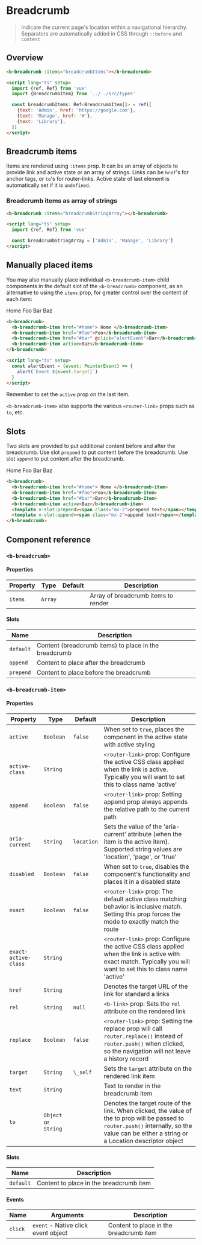 # Breadcrumb

> Indicate the current page's location within a navigational hierarchy. Separators are automatically added in CSS through `::before` and `content`

## Overview

<ClientOnly>
  <b-card>
    <b-breadcrumb :items="breadcrumbItems"></b-breadcrumb>
  </b-card>

</ClientOnly>

```html
<b-breadcrumb :items="breadcrumbItems"></b-breadcrumb>

<script lang="ts" setup>
  import {ref, Ref} from 'vue'
  import {BreadcrumbItem} from '../../src/types'

  const breadcrumbItems: Ref<BreadcrumbItem[]> = ref([
    {text: 'Admin', href: 'https://google.com'},
    {text: 'Manage', href: '#'},
    {text: 'Library'},
  ])
</script>
```

## Breadcrumb items

Items are rendered using `:items` prop. It can be an array of objects to provide link and active
state or an array of strings. Links can be `href`'s for anchor tags, or `to`'s for router-links. Active state of last
element is automatically set if it is `undefined`.

### Breadcrumb items as array of strings

<ClientOnly>
  <b-card>
    <b-breadcrumb :items="breadcrumbStringArray"></b-breadcrumb>
  </b-card>

</ClientOnly>

```html
<b-breadcrumb :items="breadcrumbStringArray"></b-breadcrumb>

<script lang="ts" setup>
  import {ref, Ref} from 'vue'

  const breadcrumbStringArray = ['Admin', 'Manage', 'Library']
</script>
```

## Manually placed items

You may also manually place individual `<b-breadcrumb-item>` child components in the default slot of
the `<b-breadcrumb>` component, as an alternative to using the `items` prop, for greater control
over the content of each item:

<ClientOnly>
  <b-card>
    <b-breadcrumb>
      <b-breadcrumb-item href="#home">
        Home
      </b-breadcrumb-item>
      <b-breadcrumb-item href="#foo">Foo</b-breadcrumb-item>
      <b-breadcrumb-item href="#bar" @click="alertEvent">Bar</b-breadcrumb-item>
      <b-breadcrumb-item active>Baz</b-breadcrumb-item>
    </b-breadcrumb>
  </b-card>

</ClientOnly>

```html
<b-breadcrumb>
  <b-breadcrumb-item href="#home"> Home </b-breadcrumb-item>
  <b-breadcrumb-item href="#foo">Foo</b-breadcrumb-item>
  <b-breadcrumb-item href="#bar" @click="alertEvent">Bar</b-breadcrumb-item>
  <b-breadcrumb-item active>Baz</b-breadcrumb-item>
</b-breadcrumb>

<script lang="ts" setup>
  const alertEvent = (event: PointerEvent) => {
    alert(`Event ${event.target}`)
  }
</script>
```

Remember to set the `active` prop on the last item.

`<b-breadcrumb-item>` also supports the various `<router-link>` props such as `to`, etc.

## Slots

Two slots are provided to put additional content before and after the breadcrumb.
Use slot `prepend` to put content before the breadcrumb. Use slot `append` to put content after the breadcrumb.

<ClientOnly>
  <b-card>
    <b-breadcrumb>
      <b-breadcrumb-item href="#home">
        Home
      </b-breadcrumb-item>
      <b-breadcrumb-item href="#foo">Foo</b-breadcrumb-item>
      <b-breadcrumb-item href="#bar">Bar</b-breadcrumb-item>
      <b-breadcrumb-item active>Baz</b-breadcrumb-item>
      <template v-slot:prepend><span class="mx-2">prepend text</span></template>
      <template v-slot:append><span class="mx-2">append text</span></template>
    </b-breadcrumb>
  </b-card>

</ClientOnly>

```html
<b-breadcrumb>
  <b-breadcrumb-item href="#home"> Home </b-breadcrumb-item>
  <b-breadcrumb-item href="#foo">Foo</b-breadcrumb-item>
  <b-breadcrumb-item href="#bar">Bar</b-breadcrumb-item>
  <b-breadcrumb-item active>Baz</b-breadcrumb-item>
  <template v-slot:prepend><span class="mx-2">prepend text</span></template>
  <template v-slot:append><span class="mx-2">append text</span></template>
</b-breadcrumb>
```

## Component reference

### `<b-breadcrumb>`

#### Properties

| Property | Type    | Default | Description                         |
| -------- | ------- | ------- | ----------------------------------- |
| `items`  | `Array` |         | Array of breadcrumb items to render |

#### Slots

| Name      | Description                                           |
| --------- | ----------------------------------------------------- |
| `default` | Content (breadcrumb items) to place in the breadcrumb |
| `append`  | Content to place after the breadcrumb                 |
| `prepend` | Content to place before the breadcrumb                |

### `<b-breadcrumb-item>`

#### Properties

| Property             | Type                 | Default    | Description                                                                                                                                                                                    |
| -------------------- | -------------------- | ---------- | ---------------------------------------------------------------------------------------------------------------------------------------------------------------------------------------------- |
| `active`             | `Boolean`            | `false`    | When set to `true`, places the component in the active state with active styling                                                                                                               |
| `active-class`       | `String`             |            | `<router-link>` prop: Configure the active CSS class applied when the link is active. Typically you will want to set this to class name 'active'                                               |
| `append`             | `Boolean`            | `false`    | `<router-link>` prop: Setting append prop always appends the relative path to the current path                                                                                                 |
| `aria-current`       | `String`             | `location` | Sets the value of the 'aria-current' attribute (when the item is the active item). Supported string values are 'location', 'page', or 'true'                                                   |
| `disabled`           | `Boolean`            | `false`    | When set to `true`, disables the component's functionality and places it in a disabled state                                                                                                   |
| `exact`              | `Boolean`            | `false`    | `<router-link>` prop: The default active class matching behavior is inclusive match. Setting this prop forces the mode to exactly match the route                                              |
| `exact-active-class` | `String`             |            | `<router-link>` prop: Configure the active CSS class applied when the link is active with exact match. Typically you will want to set this to class name 'active'                              |
| `href`               | `String`             |            | Denotes the target URL of the link for standard a links                                                                                                                                        |
| `rel`                | `String`             | `null`     | `<b-link>` prop: Sets the `rel` attribute on the rendered link                                                                                                                                 |
| `replace`            | `Boolean`            | `false`    | `<router-link>` prop: Setting the replace prop will call `router.replace()` instead of `router.push()` when clicked, so the navigation will not leave a history record                         |
| `target`             | `String`             | `\_self`   | Sets the `target` attribute on the rendered link item                                                                                                                                          |
| `text`               | `String`             |            | Text to render in the breadcrumb item                                                                                                                                                          |
| `to`                 | `Object` or `String` |            | Denotes the target route of the link. When clicked, the value of the to prop will be passed to `router.push()` internally, so the value can be either a string or a Location descriptor object |

#### Slots

| Name      | Description                             |
| --------- | --------------------------------------- |
| `default` | Content to place in the breadcrumb item |

#### Events

| Name    | Arguments                           | Description                             |
| ------- | ----------------------------------- | --------------------------------------- |
| `click` | `event` - Native click event object | Content to place in the breadcrumb item |

<!-- <script lang="ts" setup>
  import {ref, Ref} from 'vue';
  import {BreadcrumbItem} from '../../src/types';

  const breadcrumbItems: Ref<BreadcrumbItem[]> = ref([
    { text: 'Admin', href:'https://google.com'},
    { text: 'Manage', href:'#'},
    { text: 'Library'},
  ]);

  const breadcrumbStringArray = ['Admin','Manage', 'Library'];

  const alertEvent = (event: PointerEvent) => {
    alert(`Event ${event.target}`);
  }
</script> -->
